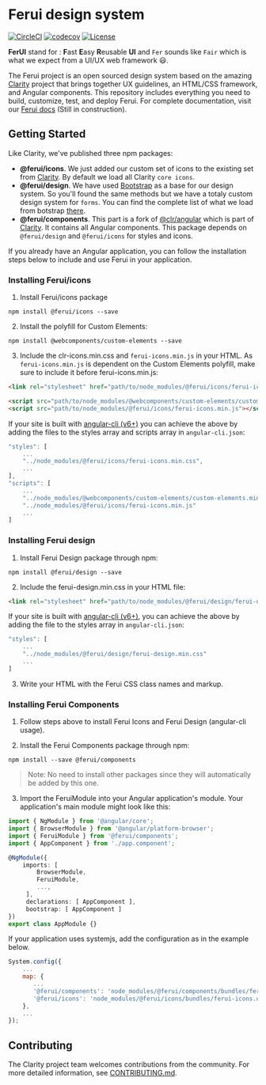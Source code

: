 # Ferui design system

[![CircleCI](https://circleci.com/gh/ilanddev/ferui.svg?style=shield)](https://circleci.com/gh/ilanddev/ferui)
[![codecov](https://codecov.io/gh/ilanddev/ferui/branch/master/graph/badge.svg)](https://codecov.io/gh/ilanddev/ferui)
[![License](https://img.shields.io/badge/license-BSD--3--Clause-blue.svg)](https://github.com/ilanddev/ferui/blob/master/LICENSE)

**FerUI** stand for : **F**ast **E**asy **R**eusable **UI** and `Fer` sounds like `Fair` which is what we expect from a UI/UX web framework 😃.

The Ferui project is an open sourced design system based on the amazing [Clarity](https://github.com/vmware/clarity/) project that brings together UX guidelines, an HTML/CSS framework, and Angular components.
This repository includes everything you need to build, customize, test, and deploy Ferui. For complete documentation, visit our [Ferui docs](https://ilanddev.github.io/ferui/) (Still in construction).

## Getting Started

Like Clarity, we've published three npm packages:

* **@ferui/icons**. We just added our custom set of icons to the existing set from [Clarity](https://github.com/vmware/clarity/). By default we load all Clarity `core icons`.
* **@ferui/design**. We have used [Bootstrap](https://github.com/twbs/bootstrap) as a base for our design system. So you'll found the same methods but we have a totaly custom design system for `forms`. You can find the complete list of what we load from botstrap [there](https://github.com/ilanddev/ferui/blob/master/src/ferui-design/scss/ferui-design.scss).
* **@ferui/components**. This part is a fork of [@clr/angular](https://github.com/vmware/clarity/tree/master/src/clr-angular) which is part of [Clarity](https://github.com/vmware/clarity/). It contains all Angular components. This package depends on `@ferui/design` and `@ferui/icons` for styles and icons.

If you already have an Angular application, you can follow the installation steps below to include and use Ferui in your application.

### Installing Ferui/icons

1.  Install Ferui/icons package

```shell
npm install @ferui/icons --save
```

2.  Install the polyfill for Custom Elements:

```shell
npm install @webcomponents/custom-elements --save
```

3.  Include the clr-icons.min.css and `ferui-icons.min.js` in your HTML. As `ferui-icons.min.js` is dependent on the Custom Elements polyfill, make sure to include it before ferui-icons.min.js:

```html
<link rel="stylesheet" href="path/to/node_modules/@ferui/icons/ferui-icons.min.css"/>

<script src="path/to/node_modules/@webcomponents/custom-elements/custom-elements.min.js"></script>
<script src="path/to/node_modules/@ferui/icons/ferui-icons.min.js"></script>
```

If your site is built with [angular-cli (v6+)](https://github.com/angular/angular-cli) you can achieve the above by adding the files to the styles array and scripts array in `angular-cli.json`:

```javascript
"styles": [
    ...
    "../node_modules/@ferui/icons/ferui-icons.min.css",
    ...
],
"scripts": [
    ...
    "../node_modules/@webcomponents/custom-elements/custom-elements.min.js",
    "../node_modules/@ferui/icons/ferui-icons.min.js"
    ...
]
```

### Installing Ferui design

1.  Install Ferui Design package through npm:

```shell
npm install @ferui/design --save
```

2.  Include the ferui-design.min.css in your HTML file:

```html
<link rel="stylesheet" href="path/to/node_modules/@ferui/design/ferui-design.min.css">
```

If your site is built with [angular-cli (v6+)](https://github.com/angular/angular-cli), you can achieve the above by adding the file to the styles array in `angular-cli.json`:

```javascript
"styles": [
    ...
    "../node_modules/@ferui/design/ferui-design.min.css"
    ...
]
```

3.  Write your HTML with the Ferui CSS class names and markup.

### Installing Ferui Components

1.  Follow steps above to install Ferui Icons and Ferui Design (angular-cli usage).

2.  Install the Ferui Components package through npm:

```shell
npm install --save @ferui/components
```

> Note: No need to install other packages since they will automatically be added by this one.

3.  Import the FeruiModule into your Angular application's module. Your application's main module might look like this:

```typescript
import { NgModule } from '@angular/core';
import { BrowserModule } from '@angular/platform-browser';
import { FeruiModule } from '@ferui/components';
import { AppComponent } from './app.component';

@NgModule({
    imports: [
        BrowserModule,
        FeruiModule,
        ...,
     ],
     declarations: [ AppComponent ],
     bootstrap: [ AppComponent ]
})
export class AppModule {}
```

If your application uses systemjs, add the configuration as in the example below.

```javascript
System.config({
	...
	map: {
	   ...
	   '@ferui/components': 'node_modules/@ferui/components/bundles/ferui-components.umd.js',
	   '@ferui/icons': 'node_modules/@ferui/icons/bundles/ferui-icons.umd.js',
	},
	...
});
```

## Contributing

The Clarity project team welcomes contributions from the community. For more detailed information, see [CONTRIBUTING.md](CONTRIBUTING.md).
